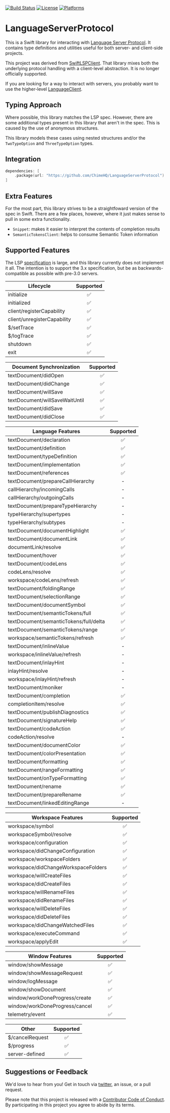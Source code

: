 [![Build Status][build status badge]][build status]
[![License][license badge]][license]
[![Platforms][platforms badge]][platforms]

# LanguageServerProtocol

This is a Swift library for interacting with [Language Server Protocol](https://microsoft.github.io/language-server-protocol/). It contains type definitions and utilities useful for both server- and client-side projects.

This project was derived from [SwiftLSPClient](https://github.com/ChimeHQ/SwiftLSPClient). That library mixes both the underlying protocol handling with a client-level abstraction. It is no longer officially supported.

If you are looking for a way to interact with servers, you probably want to use the higher-level [LanguageClient](https://github.com/ChimeHQ/LanguageClient).

## Typing Approach

Where possible, this library matches the LSP spec. However, there are some additional types present in this library that aren't in the spec. This is caused by the use of anonymous structures.

This library models these cases using nested structures and/or the `TwoTypeOption` and `ThreeTypeOption` types.

## Integration

```swift
dependencies: [
    .package(url: "https://github.com/ChimeHQ/LanguageServerProtocol")
]
```

## Extra Features

For the most part, this library strives to be a straightfoward version of the spec in Swift. There are a few places, however, where it just makes sense to pull in some extra functionality.

- `Snippet`: makes it easier to interpret the contents of completion results
- `SemanticTokensClient`: helps to consume Semantic Token information

## Supported Features

The LSP [specification](https://microsoft.github.io/language-server-protocol/specification) is large, and this library currently does not implement it all. The intention is to support the 3.x specification, but be as backwards-compatible as possible with pre-3.0 servers. 

| Lifecycle | Supported |
| ----------|:---------:|
| initialize | ✅ |
| initialized | ✅ |
| client/registerCapability | ✅ |
| client/unregisterCapability | ✅ |
| $/setTrace | ✅ |
| $/logTrace | ✅ |
| shutdown | ✅ |
| exit | ✅ |

| Document Synchronization | Supported |
| -------------------------|:---------:|
| textDocument/didOpen | ✅ |
| textDocument/didChange | ✅ |
| textDocument/willSave | ✅ |
| textDocument/willSaveWaitUntil | ✅ |
| textDocument/didSave | ✅ |
| textDocument/didClose | ✅ |

| Language Features  | Supported |
| -------------------|:---------:|
| textDocument/declaration | ✅ |
| textDocument/definition | ✅ |
| textDocument/typeDefinition | ✅ |
| textDocument/implementation | ✅ |
| textDocument/references | ✅  |
| textDocument/prepareCallHierarchy | - |
| callHierarchy/incomingCalls | - |
| callHierarchy/outgoingCalls | - |
| textDocument/prepareTypeHierarchy | - |
| typeHierarchy/supertypes | - |
| typeHierarchy/subtypes | - |
| textDocument/documentHighlight | ✅ |
| textDocument/documentLink | ✅ |
| documentLink/resolve | ✅ |
| textDocument/hover | ✅ |
| textDocument/codeLens | ✅ |
| codeLens/resolve | ✅ |
| workspace/codeLens/refresh | ✅ |
| textDocument/foldingRange | ✅ |
| textDocument/selectionRange | ✅ |
| textDocument/documentSymbol | ✅ |
| textDocument/semanticTokens/full | ✅ |
| textDocument/semanticTokens/full/delta | ✅ |
| textDocument/semanticTokens/range | ✅ |
| workspace/semanticTokens/refresh | ✅ |
| textDocument/inlineValue | - |
| workspace/inlineValue/refresh | - |
| textDocument/inlayHint | - |
| inlayHint/resolve | - |
| workspace/inlayHint/refresh | - |
| textDocument/moniker | - |
| textDocument/completion | ✅ |
| completionItem/resolve | ✅ |
| textDocument/publishDiagnostics | ✅ |
| textDocument/signatureHelp | ✅ |
| textDocument/codeAction | ✅ |
| codeAction/resolve | - |
| textDocument/documentColor | ✅ |
| textDocument/colorPresentation | ✅ |
| textDocument/formatting | ✅ |
| textDocument/rangeFormatting | ✅ |
| textDocument/onTypeFormatting | ✅ |
| textDocument/rename | ✅ |
| textDocument/prepareRename | ✅ |
| textDocument/linkedEditingRange | - |

| Workspace Features | Supported |
| -------------------|:---------:|
| workspace/symbol | ✅ |
| workspaceSymbol/resolve | ✅ |
| workspace/configuration | ✅ |
| workspace/didChangeConfiguration | ✅ |
| workspace/workspaceFolders | ✅ |
| workspace/didChangeWorkspaceFolders | ✅ |
| workspace/willCreateFiles | ✅ |
| workspace/didCreateFiles | ✅ |
| workspace/willRenameFiles | ✅ |
| workspace/didRenameFiles | ✅ |
| workspace/willDeleteFiles | ✅ |
| workspace/didDeleteFiles | ✅ |
| workspace/didChangeWatchedFiles | ✅ |
| workspace/executeCommand | ✅ |
| workspace/applyEdit | ✅ |

| Window Features | Supported |
| ----------------|:---------:|
| window/showMessage | ✅ |
| window/showMessageRequest | ✅ |
| window/logMessage | ✅ |
| window/showDocument | ✅ |
| window/workDoneProgress/create | ✅ |
| window/workDoneProgress/cancel | ✅ |
| telemetry/event | ✅ |

| Other | Supported |
| ------|:---------:|
| $/cancelRequest | ✅ |
| $/progress | ✅ |
| server-defined | ✅ |

## Suggestions or Feedback

We'd love to hear from you! Get in touch via [twitter](https://twitter.com/chimehq), an issue, or a pull request.

Please note that this project is released with a [Contributor Code of Conduct](CODE_OF_CONDUCT.md). By participating in this project you agree to abide by its terms.

[build status]: https://github.com/ChimeHQ/LanguageServerProtocol/actions
[build status badge]: https://github.com/ChimeHQ/LanguageServerProtocol/workflows/CI/badge.svg
[license]: https://opensource.org/licenses/BSD-3-Clause
[license badge]: https://img.shields.io/github/license/ChimeHQ/LanguageServerProtocol
[platforms]: https://swiftpackageindex.com/ChimeHQ/LanguageServerProtocol
[platforms badge]: https://img.shields.io/endpoint?url=https%3A%2F%2Fswiftpackageindex.com%2Fapi%2Fpackages%2FChimeHQ%2FLanguageServerProtocol%2Fbadge%3Ftype%3Dplatforms
